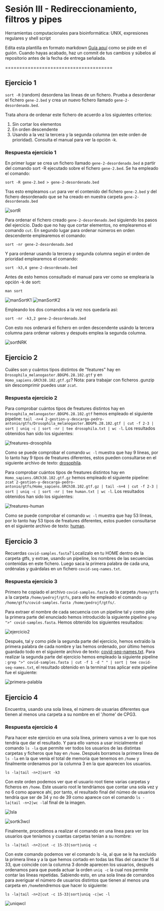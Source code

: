 # Sesión III - Redireccionamiento, filtros y pipes

Herramientas computacionales para bioinformática: UNIX, expresiones regulares y shell script

Edita esta plantilla en formato markdown [Guía aquí](https://guides.github.com/features/mastering-markdown/) como se pide en el guión. 
Cuando hayas acabado, haz un commit de tus cambios y súbelos al repositorio antes de la fecha de entrega señalada. 

======================================


## Ejercicio 1
`sort -R` (random) desordena las líneas de un fichero. Prueba a desordenar el fichero `gene-2.bed` y crea un nuevo fichero llamado `gene-2-desordenado.bed`.

Trata ahora de ordenar este fichero de acuerdo a los siguientes criterios: 
1. Sin cortar los elementos
2. En orden descendente
3. Usando a la vez la tercera y la segunda columna (en este orden de prioridad). Consulta el manual para ver la opción -k. 

### Respuesta ejercicio 1
En primer lugar se crea un fichero llamado `gene-2-desordenado.bed` a partir del comando sort -R ejecutado sobre el fichero `gene-2.bed`. Se ha empleado el comando: 

`sort -R gene-2.bed > gene-2-desordenado.bed`

Tras esto empleamos `cat` para ver el contenido del fichero `gene-2.bed` y del fichero desordenado que se ha creado en nuestra carpeta `gene-2-desordenado.bed`

![sortR](images/sortR.png)

Para ordenar el fichero creado `gene-2-desordenado.bed` siguiendo los pasos del ejercicio. Dado que no hay que cortar elementos, no emplearemos el comando `cut`. 
En segundo lugar para ordenar números en orden descendente emplearemos el comando:

`sort -nr gene-2-desordenado.bed`

Y para ordenar usando la tercera y segunda columna según el orden de prioridad emplearemos el comando: 

`sort -k3,4 gene-2-desordenado.bed `

Antes de esto hemos consultado el manual para ver como se emplearia la opción -k de sort: 

`man sort`

![manSortK1](images/manSortK1.png)
![manSortK2](images/manSortK2.png)

Empleando los dos comandos a la vez nos quedaría así:

`sort -nr -k3,2 gene-2-desordenado.bed`

Con esto nos ordenará el fichero en orden descendente usándo la tercera columna para ordenar valores y después emplea la segunda columna.
 
![sortNRK](images/sortNRK.PNG)




## Ejercicio 2

Cuáles son y cuántos tipos distintos de "features" hay en `Drosophila_melanogaster.BDGP6.28.102.gtf` y en `Homo_sapiens.GRCh38.102.gtf.gz`? Nota: para trabajar con ficheros .gunzip sin descomprimir puedes usar `zcat`.

### Respuesta ejercicio 2

Para comprobar cuántos tipos de freatures distintos hay en `Drosophila_melanogaster.BDGP6.28.102.gtf` hemos empleado el siguiente pipeline: `tail -n+4 2-gestion-y-descarga-pedro-antonio/gtfs/Drosophila_melanogaster.BDGP6.28.102.gtf | cut -f 2-3 | sort | uniq -c | sort -nr | tee drosophila.txt | wc -l`. Los resultados obtenidos han sido los siguientes:

![freatures-drosophila](images/freatures-drosophila.PNG)

Como se puede comprobar el comando `wc -l` muestra que hay 9 líneas, por lo tanto hay 9 tipos de freatures diferentes, estos pueden consultarse en el siguiente archivo de texto: [drosophila](documents/drosophila.txt).

Para comprobar cuántos tipos de freatures distintos hay en `Homo_sapiens.GRCh38.102.gtf.gz` hemos empleado el siguiente pipeline: `zcat 2-gestion-y-descarga-pedro-antonio/gtfs/Homo_sapiens.GRCh38.102.gtf.gz | tail -n+4 | cut -f 2-3 | sort | uniq -c | sort -nr | tee human.txt | wc -l`. Los resultados obtenidos han sido los siguientes:

![freatures-human](images/freatures-human.PNG)

Como se puede comprobar el comando `wc -l` muestra que hay 53 líneas, por lo tanto hay 53 tipos de freatures diferentes, estos pueden consultarse en el siguiente archivo de texto: [human](documents/human.txt).

## Ejercicio 3

Recuerdas `covid-samples.fasta`? Localízalo en tu HOME dentro de la carpeta gtfs, y extrae, usando un pipeline, los nombres de las secuencias contenidas en este fichero. Luego saca la primera palabra de cada una, ordénalas y guárdalas en un fichero `covid-seq-names.txt`.

### Respuesta ejercicio 3

Primero he copiado el archivo `covid-samples.fasta` de la carpeta `/home/gtfs` a la carpeta `/home/pedrojf/gtfs`, para ello he empleado el comando `cp /home/gtfs/covid-samples.fasta /home/pedrojf/gtfs/`.

Para extraer el nombre de cada secuencia con un pipeline tal y como pide la primera parte del enunciado hemos introducido la siguiente pipeline `grep ">" covid-samples.fasta`. Hemos obtenido los siguientes resultados:

![ejercicio2](images/nombres-secuencias.PNG)

Después, tal y como pide la segunda parte del ejercicio, hemos extraído la primera palabra de cada nombre y las hemos ordenado, por último hemos guardado todo en el siguiente archivo de texto: [covid-seq-names.txt](documents/covid-seq-names.txt). Para realizar la segunda parte del ejercicio hemos empleado la siguiente pipeline : `grep ">" covid-samples.fasta | cut -f 1 -d " " | sort | tee covid-seq-names.txt`, el resultado obtenido en la terminal tras aplicar este pipeline fue el siguiente:

![primera-palabla](images/primera-palabra.PNG)

## Ejercicio 4

Encuentra, usando una sola línea, el número de usuarias diferentes que tienen al menos una carpeta a su nombre en el '/home' de CPG3.

### Respuesta ejercicio 4

Para hacer este ejercicio en una sola línea, primero vamos a ver lo que nos tendría que dar el resultado. Y para ello vamos a usar inicialmente el comando `ls -la` que permite ver todos los usuarios de las distintas carpetas y ficheros que hay en `/home`. Después borramos la primera línea de `ls -la` en la que venía el total de memoria que tenemos en `/home` y finalmente ordenamos por la columna 3 en la que aparecen los usuarios. 

`ls -la|tail -n+2|sort -k3`

Con este orden podemos ver que el usuario root tiene varias carpetas y ficheros en `/home`. Este usuario root le tendríamos que contar una sola vez y no 6 como aparece ahí, por tanto, el resultado final del númeo de usuarios tendría que ser de 34 y no de 39 como aparece con el comando `ls -la|tail -n+2|wc -l`al final de la imagen.   


![lsla](images/lsla.png)

![sortk3wcl](images/sortk3wcl.PNG)





Finalmente, procedimos a realizar el comando en una línea para ver los usuarios que teníamos y cuantas carpetas tenían a su nombre:

`ls -la|tail -n+2|cut -c 15-33|sort|uniq -c`

Con este comando podemos ver el comando ls -la, al que se le ha excluido la primera línea y a la que hemos cortado en todas las filas del caracter 15 al 33, que coincide con la columna 3 donde aparecen los usuarios, después ordenamos para que pueda actuar la orden `uniq -c` la cual nos permite contar las líneas repetidas. 
Sabiendo esto, en una sola línea de comandos para averiguar el número de usuarios distintos que tienen al menos una carpeta en `/home`tendremos que hacer lo siguiente:

`ls -la|tail -n+2|cut -c 15-33|sort|uniq -c|wc -l`


![uniqwcl](images/uniqwcl.png)









